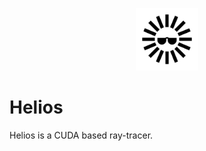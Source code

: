 <p align="center">   <img      width="100"     height="100"     src="https://github.com/aditya18007/Cuda-Raytracer/blob/main/assets/logo_main.svg"   > </p>

# Helios

Helios is a CUDA based ray-tracer.

